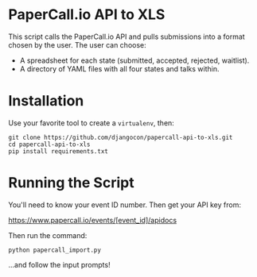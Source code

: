 # PaperCall.io API to XLS

This script calls the PaperCall.io API and pulls submissions into a format chosen by the user. The user can choose:

- A spreadsheet for each state (submitted, accepted, rejected, waitlist).
- A directory of YAML files with all four states and talks within.

# Installation

Use your favorite tool to create a `virtualenv`, then:

    git clone https://github.com/djangocon/papercall-api-to-xls.git
    cd papercall-api-to-xls
    pip install requirements.txt

# Running the Script

You'll need to know your event ID number. Then get your API key from:

https://www.papercall.io/events/[event_id]/apidocs

Then run the command:

    python papercall_import.py

...and follow the input prompts!
